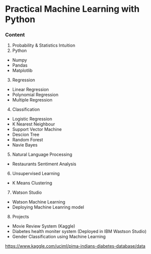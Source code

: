 # Practical Machine Learning with Python
### Content
1. Probability & Statistics Intuition
2. Python
- Numpy
- Pandas
- Matplotlib
3. Regression
- Linear Regression
- Polynomial Regression
- Multiple Regression
4. Classification
- Logistic Regression
- K Nearest Neighbour
- Support Vector Machine
- Descion Tree
- Random Forest 
- Navie Bayes
5. Natural Language Processing
- Restaurants Sentiment Analysis
6. Unsupervised Learning
- K Means Clustering
7. Watson Studio
- Watson Machine Learning
- Deploying Machine Leanring model
8. Projects
- Movie Review System (Kaggle)
- Diabetes health moniter system (Deployed in IBM Wastson Studio)
- Gender Classification using Machine Learning


https://www.kaggle.com/uciml/pima-indians-diabetes-database/data
